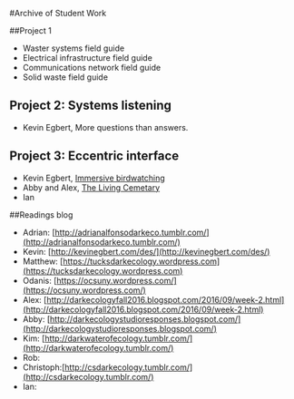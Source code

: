 #Archive of Student Work 

##Project 1

* Waster systems field guide
* Electrical infrastructure field guide
* Communications network field guide
* Solid waste field guide

## Project 2: Systems listening

* Kevin Egbert, More questions than answers.

## Project 3: Eccentric interface

* Kevin Egbert, [Immersive birdwatching](http://kevinegbert.com/birdwatching/)
* Abby and Alex, [The Living Cemetary](http://tegacodes.github.io/Dark-Ecology-Studio/graveyard/html/1.html)
* Ian


##Readings blog

* Adrian: [http://adrianalfonsodarkeco.tumblr.com/](http://adrianalfonsodarkeco.tumblr.com/)
* Kevin: [http://kevinegbert.com/des/](http://kevinegbert.com/des/)
* Matthew: [https://tucksdarkecology.wordpress.com](https://tucksdarkecology.wordpress.com)
* Odanis: [https://ocsuny.wordpress.com/](https://ocsuny.wordpress.com/) 
* Alex: [http://darkecologyfall2016.blogspot.com/2016/09/week-2.html](http://darkecologyfall2016.blogspot.com/2016/09/week-2.html)
* Abby: [http://darkecologystudioresponses.blogspot.com/](http://darkecologystudioresponses.blogspot.com/)
* Kim: [http://darkwaterofecology.tumblr.com/](http://darkwaterofecology.tumblr.com/)
* Rob:
* Christoph:[http://csdarkecology.tumblr.com/](http://csdarkecology.tumblr.com/)
* Ian:
